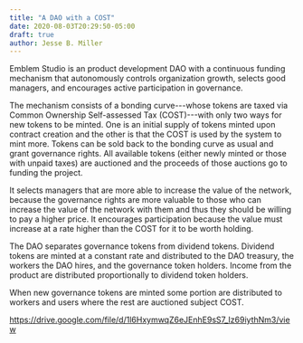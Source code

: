 ```yaml
---
title: "A DAO with a COST"
date: 2020-08-03T20:29:50-05:00
draft: true
author: Jesse B. Miller
---
```


Emblem Studio is an product development DAO with a continuous funding
mechanism that autonomously controls organization growth, selects good
managers, and encourages active participation in governance.

The mechanism consists of a bonding curve---whose tokens are taxed via
Common Ownership Self-assessed Tax (COST)---with only two ways for new
tokens to be minted. One is an initial supply of tokens minted upon
contract creation and the other is that the COST is used by the system
to mint more. Tokens can be sold back to the bonding curve as usual
and grant governance rights. All available tokens (either newly minted
or those with unpaid taxes) are auctioned and the proceeds of those
auctions go to funding the project.

It selects managers that are more able to increase the value of the
network, because the governance rights are more valuable to those who
can increase the value of the network with them and thus they should
be willing to pay a higher price. It encourages participation because
the value must increase at a rate higher than the COST for it to be
worth holding.

The DAO separates governance tokens from dividend tokens. Dividend
tokens are minted at a constant rate and distributed to the DAO
treasury, the workers the DAO hires, and the governance token
holders. Income from the product are distributed proportionally to
dividend token holders.

When new governance tokens are minted some portion are distributed to
workers and users where the rest are auctioned subject COST.

https://drive.google.com/file/d/1l6HxymwqZ6eJEnhE9sS7_Iz69iythNm3/view


